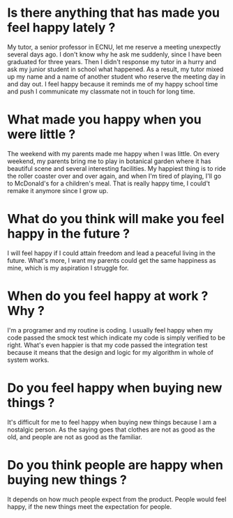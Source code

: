 # Is there anything that has made you feel happy lately ?
My tutor, a senior professor in ECNU, let me reserve a meeting unexpectly  several days ago. I don't know why he ask me suddenly, since I have been graduated for three years. Then I didn't response my tutor in a hurry and ask my junior student in school what happened. As a result, my tutor mixed up my name and a name of another student who reserve the meeting day in and day out. I feel happy because it reminds me of my happy school time and push I communicate my classmate not in touch for long time.

# What made you happy when you were little ?
The weekend with my parents made me happy when I was little. On every weekend, my parents bring me to play in botanical garden where it has beautiful scene and several interesting facilities. My happiest thing is to ride the roller coaster over and over again, and when I'm tired of playing, I'll go to McDonald's for a children's meal. That is really happy time, I could't remake it anymore since I grow up.

# What do you think will make you feel happy in the future ?
I will feel happy if I could attain freedom and lead a peaceful living in the future. What's more, I want my parents could get the same happiness as mine, which is my aspiration I struggle for.

# When do you feel happy at work ? Why ?
I'm a programer and my routine is coding. I usually feel happy when my code passed the smock test which indicate my code is simply verified to be right. What's even happier is that my code passed the integration test because it means that the design and logic for my algorithm in whole of system works.

# Do you feel happy when buying new things ?
It's difficult for me to feel happy when buying new things because I am a nostalgic person. As the saying goes that clothes are not as good as the old, and people are not as good as the familiar.

# Do you think people are happy when buying new things ?
It depends on how much people expect from the product. People would feel happy, if the new things meet the expectation for people. 



